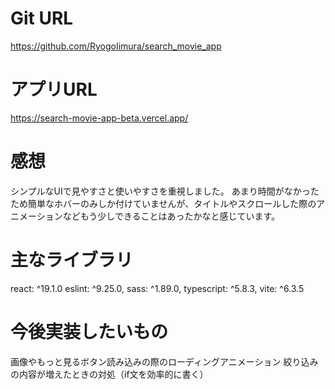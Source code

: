 # Git URL
https://github.com/RyogoIimura/search_movie_app

# アプリURL
https://search-movie-app-beta.vercel.app/

# 感想
シンプルなUIで見やすさと使いやすさを重視しました。
あまり時間がなかったため簡単なホバーのみしか付けていませんが、タイトルやスクロールした際のアニメーションなどもう少しできることはあったかなと感じています。

# 主なライブラリ
react: ^19.1.0
eslint: ^9.25.0,
sass: ^1.89.0,
typescript: ^5.8.3,
vite: ^6.3.5

# 今後実装したいもの
画像やもっと見るボタン読み込みの際のローディングアニメーション
絞り込みの内容が増えたときの対処（if文を効率的に書く）